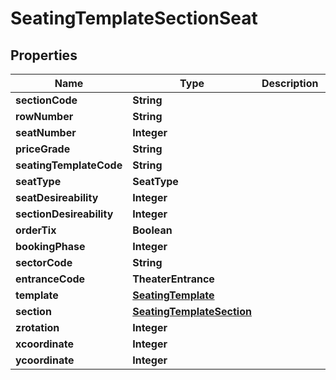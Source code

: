 

# SeatingTemplateSectionSeat


## Properties

| Name | Type | Description | Notes |
|------------ | ------------- | ------------- | -------------|
|**sectionCode** | **String** |  |  |
|**rowNumber** | **String** |  |  |
|**seatNumber** | **Integer** |  |  [optional] |
|**priceGrade** | **String** |  |  |
|**seatingTemplateCode** | **String** |  |  |
|**seatType** | **SeatType** |  |  [optional] |
|**seatDesireability** | **Integer** |  |  [optional] |
|**sectionDesireability** | **Integer** |  |  [optional] |
|**orderTix** | **Boolean** |  |  [optional] |
|**bookingPhase** | **Integer** |  |  [optional] |
|**sectorCode** | **String** |  |  [optional] |
|**entranceCode** | **TheaterEntrance** |  |  [optional] |
|**template** | [**SeatingTemplate**](SeatingTemplate.md) |  |  [optional] |
|**section** | [**SeatingTemplateSection**](SeatingTemplateSection.md) |  |  [optional] |
|**zrotation** | **Integer** |  |  [optional] |
|**xcoordinate** | **Integer** |  |  [optional] |
|**ycoordinate** | **Integer** |  |  [optional] |



